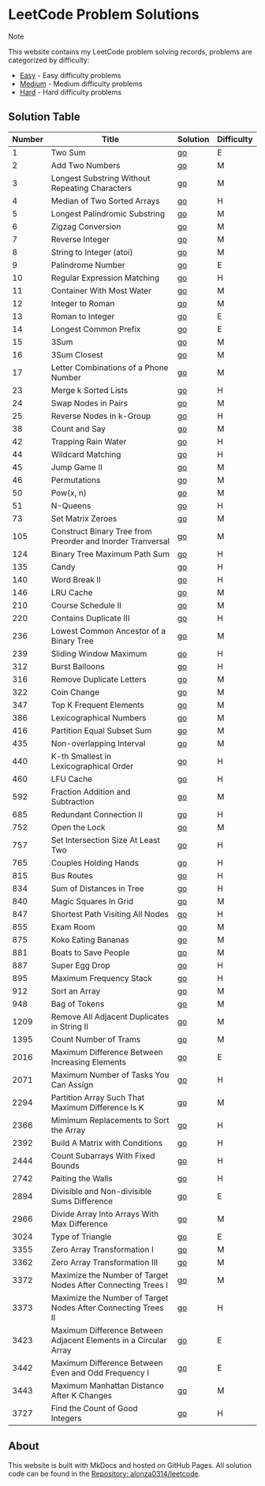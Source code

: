 # LeetCode Problem Solutions

> [!Note]
> This website contains my LeetCode problem solving records, problems are categorized by difficulty:
>
> - [Easy](Easy/) - Easy difficulty problems
> - [Medium](Medium/) - Medium difficulty problems
> - [Hard](Hard/) - Hard difficulty problems

## Solution Table

| Number | Title | Solution | Difficulty |
| - | - | - | - |
| 1 | Two Sum | [go](Easy/1%20Two%20Sum.md) | E |
| 2 | Add Two Numbers | [go](Medium/2%20Add%20Two%20Numbers.md) | M |
| 3 | Longest Substring Without Repeating Characters | [go](Medium/3%20Longest%20Substring%20Without%20Repeating%20Characters.md) | M |
| 4 | Median of Two Sorted Arrays | [go](Hard/4%20Median%20of%20Two%20Sorted%20Arrays.md) | H |
| 5 | Longest Palindromic Substring | [go](Medium/5%20Longest%20Palindromic%20Substring.md) | M |
| 6 | Zigzag Conversion | [go](Medium/6%20Zigzag%20Conversion.md) | M |
| 7 | Reverse Integer | [go](Medium/7%20Reverse%20Integer.md) | M |
| 8 | String to Integer (atoi) | [go](Medium/8%20String%20to%20Integer%20(atoi).md) | M |
| 9 | Palindrome Number | [go](Easy/9%20Palindrome%20Number.md) | E |
| 10 | Regular Expression Matching | [go](Hard/10%20Regular%20Expression%20Matching.md) | H |
| 11 | Container With Most Water | [go](Medium/11%20Container%20With%20Most%20Water.md) | M |
| 12 | Integer to Roman | [go](Medium/12%20Integer%20to%20Roman.md) | M |
| 13 | Roman to Integer | [go](Easy/13%20Roman%20to%20Integer.md) | E |
| 14 | Longest Common Prefix | [go](Easy/14%20Longest%20Common%20Prefix.md) | E |
| 15 | 3Sum | [go](Medium/15%203Sum.md) | M |
| 16 | 3Sum Closest | [go](Medium/16%203Sum%20Closest.md) | M |
| 17 | Letter Combinations of a Phone Number | [go](Medium/17%20Letter%20Combinations%20of%20a%20Phone%20Number.md) | M |
| 23 | Merge k Sorted Lists | [go](Hard/23%20Merge%20k%20Sorted%20Lists.md) | H |
| 24 | Swap Nodes in Pairs | [go](Medium/24%20Swap%20Nodes%20in%20Pairs.md) | M |
| 25 | Reverse Nodes in k-Group | [go](Hard/25%20Reverse%20Nodes%20in%20k-Group.md) | H |
| 38 | Count and Say | [go](Medium/38%20Count%20and%20Say.md) | M |
| 42 | Trapping Rain Water | [go](Hard/42%20Trapping%20Rain%20Water.md) | H |
| 44 | Wildcard Matching | [go](Hard/44%20Wildcard%20Matching.md) | H |
| 45 | Jump Game II | [go](Medium/45%20Jump%20Game%20II.md) | M |
| 46 | Permutations | [go](Medium/46%20Permutations.md) | M |
| 50 | Pow(x, n) | [go](Medium/50%20Pow(x,%20n).md) | M |
| 51 | N-Queens | [go](Hard/51%20N-Queens.md) | H |
| 73 | Set Matrix Zeroes | [go](Medium/73%20Set%20Matrix%20Zeroes.md) | M |
| 105 | Construct Binary Tree from Preorder and Inorder Tranversal | [go](Medium/105%20Construct%20Binary%20Tree%20from%20Preorder%20and%20Inorder%20Tranversal.md) | M |
| 124 | Binary Tree Maximum Path Sum | [go](Hard/124%20Binary%20Tree%20Maximum%20Path%20Sum.md) | H |
| 135 | Candy | [go](Hard/135%20Candy.md) | H |
| 140 | Word Break II | [go](Hard/140%20Word%20Break%20II.md) | H |
| 146 | LRU Cache | [go](Medium/146%20LRU%20Cache.md) | M |
| 210 | Course Schedule II | [go](Medium/210%20Course%20Schedule%20II.md) | M |
| 220 | Contains Duplicate III | [go](Hard/220%20Contains%20Duplicate%20III.md) | H |
| 236 | Lowest Common Ancestor of a Binary Tree | [go](Medium/236%20Lowest%20Common%20Ancestor%20of%20a%20Binary%20Tree.md) | M |
| 239 | Sliding Window Maximum | [go](Hard/239%20Sliding%20Window%20Maximum.md) | H |
| 312 | Burst Balloons | [go](Hard/312%20Burst%20Balloons.md) | H |
| 316 |  Remove Duplicate Letters | [go](Medium/316.%20Remove%20Duplicate%20Letters.md) | M |
| 322 | Coin Change | [go](Medium/322%20Coin%20Change.md) | M |
| 347 | Top K Frequent Elements | [go](Medium/347%20Top%20K%20Frequent%20Elements.md) | M |
| 386 | Lexicographical Numbers | [go](Medium/386%20Lexicographical%20Numbers.md) | M |
| 416 | Partition Equal Subset Sum | [go](Medium/416%20Partition%20Equal%20Subset%20Sum.md) | M |
| 435 | Non-overlapping Interval | [go](Medium/435%20Non-overlapping%20Intervals.md) | M |
| 440 | K-th Smallest in Lexicographical Order | [go](Hard/440%20K-th%20Smallest%20in%20Lexicographical%20Order.md) | H |
| 460 | LFU Cache | [go](Hard/460%20LFU%20Cache.md) | H |
| 592 | Fraction Addition and Subtraction | [go](Medium/592%20Fraction%20Addition%20and%20Subtraction.md) | M |
| 685 | Redundant Connection II | [go](Hard/685%20Redundant%20Connection%20II.md) | H |
| 752 | Open the Lock | [go](Medium/752%20Open%20the%20Lock.md) | M |
| 757 | Set Intersection Size At Least Two | [go](Hard/757%20Set%20Intersection%20Size%20At%20Least%20Two.md) | H |
| 765 | Couples Holding Hands | [go](Hard/765%20Couples%20Holding%20Hands.md) | H |
| 815 | Bus Routes | [go](Hard/815%20Bus%20Routes.md) | H |
| 834 | Sum of Distances in Tree | [go](Hard/834%20Sum%20of%20Distances%20in%20Tree.md) | H |
| 840 | Magic Squares In Grid | [go](Medium/840%20Magic%20Squares%20In%20Grid.md) | M |
| 847 | Shortest Path Visiting All Nodes | [go](Hard/847%20Shortest%20Path%20Visiting%20All%20Nodes.md) | H |
| 855 | Exam Room | [go](Medium/855%20Exam%20Room.md) | M |
| 875 | Koko Eating Bananas | [go](Medium/875%20Koko%20Eating%20Bananas.md) | M |
| 881 | Boats to Save People | [go](Medium/881%20Boats%20to%20Save%20People.md) | M |
| 887 | Super Egg Drop | [go](Hard/887%20Super%20Egg%20Drop.md) | H |
| 895 | Maximum Frequency Stack | [go](Hard/895%20Maximum%20Frequency%20Stack.md) | H |
| 912 | Sort an Array | [go](Medium/912%20Sort%20an%20Array.md) | M |
| 948 | Bag of Tokens | [go](Medium/948%20Bag%20Of%20Tokens.md) | M |
| 1209 | Remove All Adjacent Duplicates in String II | [go](Medium/1209%20Remove%20All%20Adjacent%20Duplicates%20in%20String%20II.md) | M |
| 1395 | Count Number of Trams | [go](Medium/1395%20Count%20Number%20of%20Teams.md) | M |
| 2016 | Maximum Difference Between Increasing Elements | [go](Easy/2016%20Maximum%20Difference%20Between%20Increasing%20Elements.md) | E |
| 2071 | Maximum Number of Tasks You Can Assign | [go](Hard/2071%20Maximum%20Number%20of%20Tasks%20You%20Can%20Assign.md) | H |
| 2294 | Partition Array Such That Maximum Difference Is K | [go](Medium/2294%20Partition%20Array%20Such%20That%20Maximum%20Difference%20Is%20K.md) | M |
| 2366 | Mimimum Replacements to Sort the Array | [go](Hard/2366%20Minimum%20Replacements%20to%20Sort%20the%20Array.md) | H |
| 2392 | Build A Matrix with Conditions | [go](Hard/2392%20Build%20A%20Matrix%20With%20Conditions.md) | H |
| 2444 | Count Subarrays With Fixed Bounds | [go](Hard/2444%20Count%20Subarrays%20With%20Fixed%20Bounds.md) | H |
| 2742 | Paiting the Walls | [go](Hard/2742%20Painting%20the%20Walls.md) | H |
| 2894 | Divisible and Non-divisible Sums Difference | [go](Easy/2894%20Divisible%20and%20Non-divisible%20Sums%20Difference.md) | E |
| 2966 | Divide Array Into Arrays With Max Difference | [go](Medium/2966%20Divide%20Array%20Into%20Arrays%20With%20Max%20Difference.md) | M |
| 3024 | Type of Triangle | [go](Easy/3024%20Type%20of%20Triangle.md) | E |
| 3355 | Zero Array Transformation I | [go](Medium/3355%20Zero%20Array%20Transformation%20I.md) | M |
| 3362 | Zero Array Transformation III | [go](Medium/3362%20Zero%20Array%20Transformation%20III.md) | M |
| 3372 | Maximize the Number of Target Nodes After Connecting Trees I | [go](Medium/3372%20Maximize%20the%20Number%20of%20Target%20Nodes%20After%20Connecting%20Trees%20I.md) | M |
| 3373 | Maximize the Number of Target Nodes After Connecting Trees II | [go](Hard/3373%20Maximize%20the%20Number%20of%20Target%20Nodes%20After%20Connecting%20Trees%20II.md) | H |
| 3423 | Maximum Difference Between Adjacent Elements in a Circular Array | [go](Easy/3423%20Maximum%20Difference%20Between%20Adjacent%20Elements%20in%20a%20Circular%20Array.md) | E |
| 3442 | Maximum Difference Between Even and Odd Frequency I | [go](Easy/3442%20Maximum%20Difference%20Between%20Even%20and%20Odd%20Frequency%20I.md) | E |
| 3443 | Maximum Manhattan Distance After K Changes | [go](Medium/3443%20Maximum%20Manhattan%20Distance%20After%20K%20Changes.md) | M |
| 3727 | Find the Count of Good Integers | [go](Hard/3727%20Find%20the%20Count%20of%20Good%20Integers.md) | H |

## About

This website is built with MkDocs and hosted on GitHub Pages. All solution code can be found in the [Repository: alonza0314/leetcode](https://github.com/alonza0314/leetcode).
